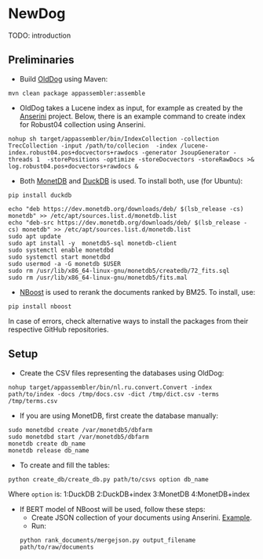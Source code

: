 # NewDog

TODO: introduction

## Preliminaries

* Build [OldDog](https://github.com/Chriskamphuis/olddog) using Maven:
```
mvn clean package appassembler:assemble
```
* OldDog takes a Lucene index as input, for example as created by the [Anserini](https://github.com/castorini/Anserini) project. Below, there is an example command to create index for Robust04 collection using Anserini.

```
nohup sh target/appassembler/bin/IndexCollection -collection TrecCollection -input /path/to/collecion  -index /lucene-index.robust04.pos+docvectors+rawdocs -generator JsoupGenerator -threads 1  -storePositions -optimize -storeDocvectors -storeRawDocs >& log.robust04.pos+docvectors+rawdocs &
```

* Both [MonetDB](https://www.monetdb.org/) and [DuckDB](https://www.duckdb.org/) is used. To install both, use (for Ubuntu):
```
pip install duckdb
```
```
echo "deb https://dev.monetdb.org/downloads/deb/ $(lsb_release -cs) monetdb" >> /etc/apt/sources.list.d/monetdb.list
echo "deb-src https://dev.monetdb.org/downloads/deb/ $(lsb_release -cs) monetdb" >> /etc/apt/sources.list.d/monetdb.list
sudo apt update
sudo apt install -y  monetdb5-sql monetdb-client
sudo systemctl enable monetdbd
sudo systemctl start monetdbd
sudo usermod -a -G monetdb $USER
sudo rm /usr/lib/x86_64-linux-gnu/monetdb5/createdb/72_fits.sql
sudo rm /usr/lib/x86_64-linux-gnu/monetdb5/fits.mal
```
* [NBoost](https://github.com/koursaros-ai/nboost) is used to rerank the documents ranked by BM25. To install, use:
```
pip install nboost
```
In case of errors, check alternative ways to install the packages from their respective GitHub repositories. 

## Setup
* Create the CSV files representing the databases using OldDog:
```
nohup target/appassembler/bin/nl.ru.convert.Convert -index path/to/index -docs /tmp/docs.csv -dict /tmp/dict.csv -terms /tmp/terms.csv
```
* If you are using MonetDB, first create the database manually:
```
sudo monetdbd create /var/monetdb5/dbfarm
sudo monetdbd start /var/monetdb5/dbfarm
monetdb create db_name
monetdb release db_name
```
* To create and fill the tables:
```
python create_db/create_db.py path/to/csvs option db_name
```
Where ```option``` is: 1:DuckDB 2:DuckDB+index 3:MonetDB 4:MonetDB+index
 
* If BERT model of NBoost will be used, follow these steps:
  * Create JSON collection of your documents using Anserini. [Example](https://github.com/castorini/anserini/blob/master/src/main/python/passage_retrieval/example/robust04.md).
  * Run:
  ```
  python rank_documents/mergejson.py output_filename path/to/raw/documents
  ```

